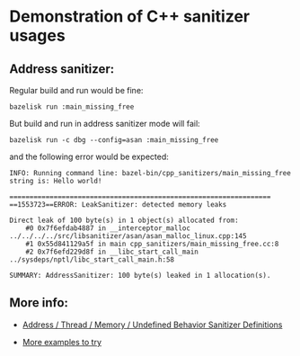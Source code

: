 # Demonstration of C++ sanitizer usages

## Address sanitizer:

Regular build and run would be fine:
```
bazelisk run :main_missing_free
```

But build and run in address sanitizer mode will fail:

```
bazelisk run -c dbg --config=asan :main_missing_free
```

and the following error would be expected:

```
INFO: Running command line: bazel-bin/cpp_sanitizers/main_missing_free
string is: Hello world!

=================================================================
==1553723==ERROR: LeakSanitizer: detected memory leaks

Direct leak of 100 byte(s) in 1 object(s) allocated from:
    #0 0x7f6efdab4887 in __interceptor_malloc ../../../../src/libsanitizer/asan/asan_malloc_linux.cpp:145
    #1 0x55d841129a5f in main cpp_sanitizers/main_missing_free.cc:8
    #2 0x7f6efd229d8f in __libc_start_call_main ../sysdeps/nptl/libc_start_call_main.h:58

SUMMARY: AddressSanitizer: 100 byte(s) leaked in 1 allocation(s).
```

## More info:

* [Address / Thread / Memory / Undefined Behavior Sanitizer Definitions](https://github.com/bazelment/trunk/blob/master/tools/bazel.rc)

* [More examples to try](https://www.osc.edu/resources/getting_started/howto/howto_use_address_sanitizer)
